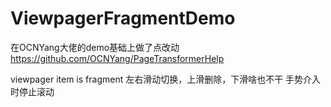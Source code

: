 # ViewpagerFragmentDemo

在OCNYang大佬的demo基础上做了点改动
https://github.com/OCNYang/PageTransformerHelp

viewpager item is fragment
左右滑动切换，上滑删除，下滑啥也不干
手势介入时停止滚动
